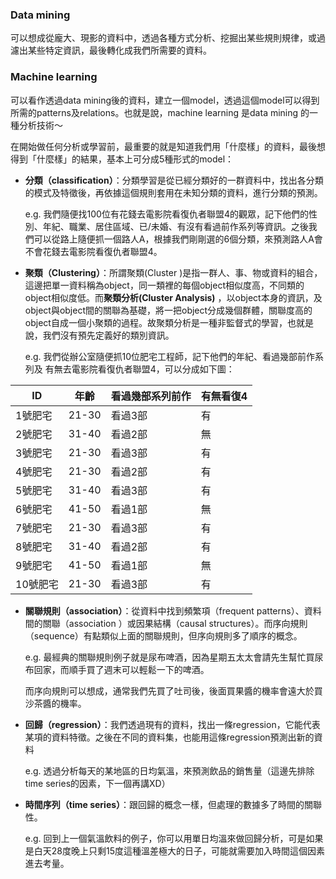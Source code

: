 ### Data mining

可以想成從龐大、現影的資料中，透過各種方式分析、挖掘出某些規則規律，或過濾出某些特定資訊，最後轉化成我們所需要的資料。

### Machine learning 

可以看作透過data mining後的資料，建立一個model，透過這個model可以得到所需的patterns及relations。也就是說，machine learning 是data mining 的一種分析技術～



在開始做任何分析或學習前，最重要的就是知道我們用「什麼樣」的資料，最後想得到「什麼樣」的結果，基本上可分成5種形式的model：

* **分類（classification）**：分類學習是從已經分類好的一群資料中，找出各分類的模式及特徵後，再依據這個規則套用在未知分類的資料，進行分類的預測。

  e.g. 我們隨便找100位有花錢去電影院看復仇者聯盟4的觀眾，記下他們的性別、年紀、職業、居住區域、已/未婚、有沒有看過前作系列等資訊。之後我們可以從路上隨便抓一個路人A，根據我們剛剛選的6個分類，來預測路人A會不會花錢去電影院看復仇者聯盟4。

* **聚類（Clustering）**：所謂聚類(Cluster )是指一群人、事、物或資料的組合，這邊把單一資料稱為object，同一類裡的每個object相似度高，不同類的object相似度低。而**聚類分析(Cluster Analysis)** ，以object本身的資訊，及object與object間的關聯為基礎，將一把object分成幾個群體，關聯度高的object自成一個小聚類的過程。故聚類分析是一種非監督式的學習，也就是說，我們沒有預先定義好的類別資訊。

  e.g. 我們從辦公室隨便抓10位肥宅工程師，記下他們的年紀、看過幾部前作系列及 有無去電影院看復仇者聯盟4，可以分成如下圖：



|   ID    |  年齡   | 看過幾部系列前作 | 有無看復4 |
|-------------|-------------|--------------|----------|
| 1號肥宅      | 21-30      | 看過3部       | 有       |
| 2號肥宅      | 31-40      | 看過2部       | 無       |
| 3號肥宅      | 21-30      | 看過3部       | 有       |
| 4號肥宅      | 21-30      | 看過2部       | 有       |
| 5號肥宅      | 31-40      | 看過3部       | 有       |
| 6號肥宅      | 41-50      | 看過1部       | 無       |
| 7號肥宅      | 21-30      | 看過3部       | 有       |
| 8號肥宅      | 31-40      | 看過2部       | 有       |
| 9號肥宅      | 41-50      | 看過1部       | 無       |
| 10號肥宅     | 21-30      | 看過3部       | 有       |

* **關聯規則（association）**：從資料中找到頻繁項（frequent patterns）、資料間的關聯（association ）或因果結構（causal structures）。而序向規則（sequence）有點類似上面的關聯規則，但序向規則多了順序的概念。



  e.g. 最經典的關聯規則例子就是尿布啤酒，因為星期五太太會請先生幫忙買尿布回家，而順手買了週末可以輕鬆一下的啤酒。

  而序向規則可以想成，通常我們先買了吐司後，後面買果醬的機率會遠大於買沙茶醬的機率。



* **回歸（regression）**：我們透過現有的資料，找出一條regression，它能代表某項的資料特徵。之後在不同的資料集，也能用這條regression預測出新的資料

  e.g. 透過分析每天的某地區的日均氣溫，來預測飲品的銷售量（這邊先排除time series的因素，下一個再講XD）


* **時間序列（time series）**：跟回歸的概念一樣，但處理的數據多了時間的關聯性。

  e.g. 回到上一個氣溫飲料的例子，你可以用單日均溫來做回歸分析，可是如果是白天28度晚上只剩15度這種溫差極大的日子，可能就需要加入時間這個因素進去考量。




